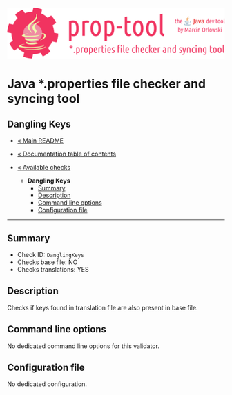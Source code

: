 ![prop-tool logo](../../artwork/prop-tool-logo.png)

# Java *.properties file checker and syncing tool #

## Dangling Keys ##

* [« Main README](../../README.md)
* [« Documentation table of contents](../README.md)


* [« Available checks](README.md)
  * **Dangling Keys**
    * [Summary](#summary)
    * [Description](#description)
    * [Command line options](#command-line-options)
    * [Configuration file](#configuration-file)

---

## Summary ##

* Check ID: `DanglingKeys`
* Checks base file: NO
* Checks translations: YES

## Description ##

Checks if keys found in translation file are also present in base file.


## Command line options ##

No dedicated command line options for this validator.

## Configuration file ##

No dedicated configuration.
